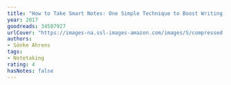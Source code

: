 ```yaml
---
title: "How to Take Smart Notes: One Simple Technique to Boost Writing, Learning and Thinking – For Students, Academics and Nonfiction Book Writers"
year: 2017
goodreads: 34507927
urlCover: "https://images-na.ssl-images-amazon.com/images/S/compressed.photo.goodreads.com/books/1488937626i/34507927.jpg"
authors:
- Sönke Ahrens
tags:
- Notetaking
rating: 4
hasNotes: false
---
```

